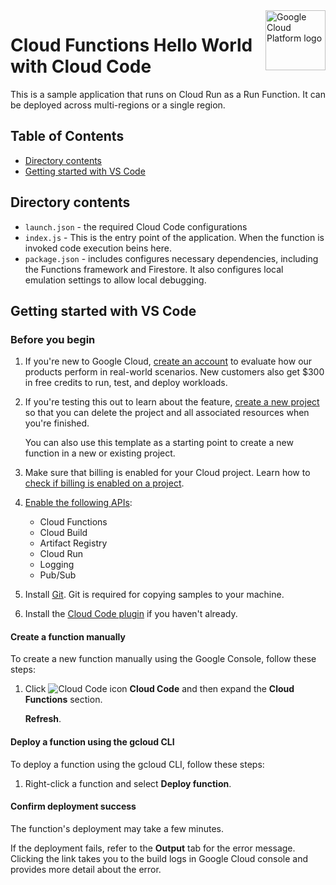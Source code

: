 <img src="https://avatars2.githubusercontent.com/u/2810941?v=3&s=96" alt="Google Cloud Platform logo" title="Google Cloud Platform" align="right" height="96" width="96"/>

# Cloud Functions Hello World with Cloud Code

This is a sample application that runs on Cloud Run as a Run Function. It can be deployed across multi-regions or a single region.
## Table of Contents

* [Directory contents](#directory-contents)
* [Getting started with VS Code](#getting-started-with-vs-code)

## Directory contents
* `launch.json` - the required Cloud Code configurations
* `index.js` - This is the entry point of the application. When the function is invoked code execution beins here.
* `package.json` - includes configures necessary dependencies, including the Functions framework and Firestore. It also configures local emulation settings to allow local debugging.

## Getting started with VS Code

### Before you begin

1. If you're new to Google Cloud, [create an account](https://console.cloud.google.com/freetrial/signup/tos) to evaluate how our products perform in real-world scenarios. New customers also get $300 in free credits to run, test, and deploy workloads.

1. If you're testing this out to learn about the feature, [create a new project](https://pantheon.corp.google.com/projectselector2/home/dashboard) so that you can delete the project and all associated resources when you're finished.

   You can also use this template as a starting point to create a new function in a new or existing project.

1. Make sure that billing is enabled for your Cloud project. Learn how to [check if billing is enabled on a project](https://cloud.google.com/billing/docs/how-to/verify-billing-enabled).

1. [Enable the following APIs](https://pantheon.corp.google.com/projectselector2/apis/enableflow?apiid=cloudfunctions,cloudbuild.googleapis.com,artifactregistry.googleapis.com,run.googleapis.com,logging.googleapis.com,pubsub.googleapis.com&redirect=https:%2F%2Fcloud.google.com%2Ffunctions%2Fdocs%2Fcreate-deploy-nodejs):

    * Cloud Functions
    * Cloud Build
    * Artifact Registry
    * Cloud Run
    * Logging
    * Pub/Sub
    
1. Install [Git](https://git-scm.com/book/en/v2/Getting-Started-Installing-Git). Git is required for copying samples to your machine.

1. Install the [Cloud Code plugin](https://cloud.google.com/code/docs/vscode/install#installing) if you haven't already.

#### Create a function manually

To create a new function manually using the Google Console, follow these steps:

1. Click ![Cloud Code icon](https://cloud.google.com/static/code/docs/vscode/images/cloudcode-icon.png) **Cloud Code** and then expand the **Cloud Functions** section.

   **Refresh**.

#### Deploy a function using the gcloud CLI

To deploy a function using the gcloud CLI, follow these steps:

1. Right-click a function and select **Deploy function**.


#### Confirm deployment success
The function's deployment may take a few minutes.

If the deployment fails, refer to the **Output** tab for the error message. Clicking the link takes you to the build logs in Google Cloud console and provides more detail about the error.